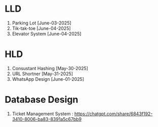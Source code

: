 # LLD
1. Parking Lot [June-03-2025]
2. Tik-tak-toe [June-04-2025]
3. Elevator System [June-04-2025]

# HLD
1. Consustant Hashing [May-30-2025]
2. URL Shortner [May-31-2025]
3. WhatsApp Design [June-01-2025]

# Database Design
1. Ticket Management System : https://chatgpt.com/share/6843f192-3410-8006-ba83-8391a5c67bb9
